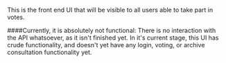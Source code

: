 This is the front end UI that will be visible to all users able to take part in votes.

####Currently, it is absolutely not functional: There is no interaction with the API whatsoever, as it isn't finished yet. In it's current stage, this UI has crude functionality, and doesn't yet have any login, voting, or archive consultation functionality yet.
